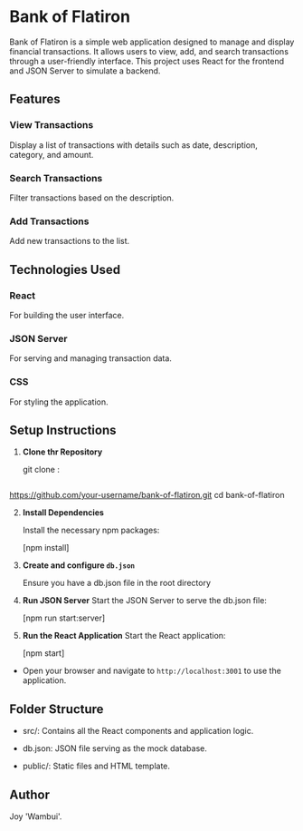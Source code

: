 # Bank of Flatiron
Bank of Flatiron is a simple web application designed to manage and display financial transactions. It allows users to view, add, and search transactions through a user-friendly interface. This project uses React for the frontend and JSON Server to simulate a backend.



## Features



### View Transactions

Display a list of transactions with details such as date, description, category, and amount.



### Search Transactions

Filter transactions based on the description.

### Add Transactions
Add new transactions to the list.


## Technologies Used

### React
 For building the user interface.

### JSON Server
  For serving and managing transaction data.

### CSS
For styling the application.


## Setup Instructions

1.  **Clone thr Repository**

       git clone :
       ```bash
   https://github.com/your-username/bank-of-flatiron.git
   cd bank-of-flatiron

2. **Install Dependencies** 

    Install the necessary npm packages:

     [npm install]

3. **Create and configure `db.json`**

    Ensure you have a db.json file in the root directory

4. **Run JSON Server**
    Start the JSON Server to serve the db.json file:

    [npm run start:server]

5. **Run the React Application**
   Start the React application:

    [npm start]

-  Open your browser and navigate to `http://localhost:3001` to use the application. 

## Folder Structure

- src/:
 Contains all the React components and application logic.

 - db.json:
 JSON file serving as the mock database.

 - public/:
 Static files and HTML template.


## Author
Joy 'Wambui'.

